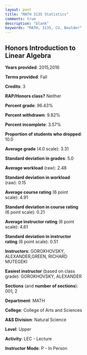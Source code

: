 ```yaml
---
layout: post
title: "MATH 3135 Statistics"
comments: true
description: "blank"
keywords: "MATH, 3135, CU, Boulder"
--- 
```

<head>
<script src="https://ajax.googleapis.com/ajax/libs/jquery/2.1.3/jquery.min.js"></script>
<script src="https://dl.dropboxusercontent.com/s/pc42nxpaw1ea4o9/highcharts.js?dl=0"></script>
<!-- <script src="../assets/js/highcharts.js"></script> -->
<style type="text/css">@font-face {
	font-family: "Bebas Neue";
	src: url(https://www.filehosting.org/file/details/544349/BebasNeue%20Regular.otf) format("opentype");
	}
	h1.Bebas { 
		font-family: "Bebas Neue", Verdana, Tahoma;
	}
</style>
</head>
<body>
	<div id="container" style="float: right; width: 45%; height: 88%; margin-left: 2.5%; margin-right: 2.5%;"></div>
	<script language="JavaScript">
		$(document).ready(function() {
		var chart = {type: 'column'};
		var title = {text: 'Grade Distribution'};
		var xAxis = {categories: ['A','B','C','D','F'],crosshair: true};
		var yAxis = {min: 0,title: {text: 'Percentage'}};
		var tooltip = {headerFormat: '<center><b><span style="font-size:20px">{point.key}</span></b></center>',
		               pointFormat: '<td style="padding:0"><b>{point.y:.1f}%</b></td>',
		               footerFormat: '</table>',shared: true,useHTML: true};
		var plotOptions = {column: {pointPadding: 0.0,borderWidth: 0}};  
		var credits = {enabled: false};var series= [{name: 'Percent',data: [61.54,23.08,7.69,3.85,3.85,]}];
		var json = {};
		json.chart = chart;
		json.title = title;
		json.tooltip = tooltip;
		json.xAxis = xAxis;
		json.yAxis = yAxis;  
		json.series = series;
		json.plotOptions = plotOptions;  
		json.credits = credits;
		$('#container').highcharts(json);
	});
	</script>
</body>
			   
## Honors Introduction to Linear Algebra

**Years provided**: 2015,2016

**Terms provided**: Fall

**Credits**: 3

**RAP/Honors class?** Neither

**Percent grade**: 96.43%

**Percent withdrawn**: 9.82%

**Percent incomplete**: 3.57%

**Proportion of students who dropped**: 10.0

**Average grade** (4.0 scale): 3.31

**Standard deviation in grades**: 5.0

**Average workload** (raw): 2.48

**Standard deviation in workload** (raw): 0.15

**Average course rating** (6 point scale): 4.91

**Standard deviation in course rating** (6 point scale): 0.21

**Average instructor rating** (6 point scale): 4.61

**Standard deviation in instructor rating** (6 point scale): 0.51

**Instructors**: GOROKHOVSKY, ALEXANDER,GREEN, RICHARD MUTEGEKI

**Easiest instructor** (based on class grade): GOROKHOVSKY, ALEXANDER

**Sections** (and **number of sections**): 001, 2

**Department**: MATH

**College**: College of Arts and Sciences

**A&S Division**: Natural Science

**Level**: Upper

**Activity**: LEC - Lecture

**Instructor Mode**: P  - In Person